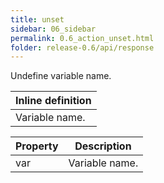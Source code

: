 ```yaml
---
title: unset
sidebar: 06_sidebar
permalink: 0.6_action_unset.html
folder: release-0.6/api/response
---
```


Undefine variable name. 

| Inline definition |
| -------- |
| Variable name. |


| Property | Description |
| ------- | -------- |
| var | Variable name.  |

